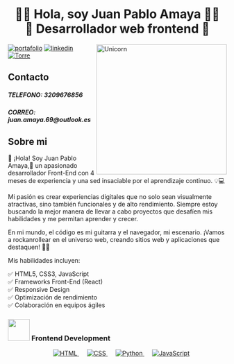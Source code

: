 <div align="center">
<h1 align="center">🤘🏻 Hola, soy Juan Pablo Amaya 🤘🏻<br/>
🚀 Desarrollador web frontend 🚀</h1>
  
</div>
<img align="right" width=300px alt="Unicorn" src="https://media.tenor.com/slfzaS4uxLIAAAAi/head-bang-acdc.gif" />

[![portafolio](https://img.shields.io/badge/my_portfolio-000?style=for-the-badge&logo=ko-fi&logoColor=white)]("")
[![linkedin](https://img.shields.io/badge/linkedin-0A66C2?style=for-the-badge&logo=linkedin&logoColor=white)](www.linkedin.com/in/amayajp)
[![Torre](https://img.shields.io/badge/my_torre-000?style=for-the-badge&logo=ko-fi&logoColor=white)](https://torre.ai/juanpabloamaya)


## Contacto
<h5>TELEFONO: 3209676856</h5>
<h5>CORREO: juan.amaya.69@outlook.es</h5>



## Sobre mi

 🚀 ¡Hola! Soy Juan Pablo Amaya,🚀 un apasionado desarrollador Front-End con 4 meses de experiencia y una sed insaciable por el aprendizaje continuo. 💡💻

Mi pasión es crear experiencias digitales que no solo sean visualmente atractivas, sino también funcionales y de alto rendimiento. Siempre estoy buscando la mejor manera de llevar a cabo proyectos que desafíen mis habilidades y me permitan aprender y crecer.

En mi mundo, el código es mi guitarra y el navegador, mi escenario. ¡Vamos a rockanrollear en el universo web, creando sitios web y aplicaciones que destaquen! 🎸🎶

Mis habilidades incluyen:

✅ HTML5, CSS3, JavaScript <br>
✅ Frameworks Front-End (React) <br>
✅ Responsive Design <br>
✅ Optimización de rendimiento <br>
✅ Colaboración en equipos ágiles <br>



### <picture> <img src = "https://github.com/7oSkaaa/7oSkaaa/blob/main/Images/Front_End.gif?raw=true" width = 50px>  </picture> Frontend Development
<p align="center"> 
  &emsp; 
  <a href="https://www.w3.org/html/" target="_blank"> 
   <img alt="HTML" src="https://img.shields.io/badge/HTML5%20-%23E34F26.svg?style=plastic&logo=html5&logoColor=white">
  </a>   
  &emsp;
  <a href="https://www.w3schools.com/css/" target="_blank">
    <img alt="CSS" src="https://img.shields.io/badge/CSS%20-%231572B6.svg?style=plastic&logo=css3&logoColor=white">
  </a> 
  &emsp;
  <a href="https://www.python.org" target="_blank">
    <img alt="Python" src="https://img.shields.io/badge/react-%2361DAFB.svg?style=plastic&logo=React&logoColor=black">
  </a>
  &emsp;
  <a href="https://developer.mozilla.org/en-US/docs/Web/JavaScript" target="_blank"> 
     <img alt="JavaScript" src="https://img.shields.io/badge/JavaScript%20-%23F7DF1E.svg?style=plastic&logo=javascript&logoColor=black">
   </a>
</p>
